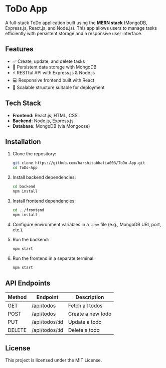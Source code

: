 
# ToDo App 

A full-stack ToDo application built using the **MERN stack** (MongoDB, Express.js, React.js, and Node.js). This app allows users to manage tasks efficiently with persistent storage and a responsive user interface.

## Features

* ✅ Create, update, and delete tasks
* 📁 Persistent data storage with MongoDB
* ⚡ RESTful API with Express.js & Node.js
* 💻 Responsive frontend built with React
* 🔐 Scalable structure suitable for deployment

## Tech Stack

* **Frontend:** React.js, HTML, CSS
* **Backend:** Node.js, Express.js
* **Database:** MongoDB (via Mongoose)

## Installation

1. Clone the repository:

   ```bash
   git clone https://github.com/harshitabhatia003/ToDo-App.git
   cd ToDo-App
   ```

2. Install backend dependencies:

   ```bash
   cd backend
   npm install
   ```

3. Install frontend dependencies:

   ```bash
   cd ../frontend
   npm install
   ```

4. Configure environment variables in a `.env` file (e.g., MongoDB URI, port, etc.).

5. Run the backend:

   ```bash
   npm start
   ```

6. Run the frontend in a separate terminal:

   ```bash
   npm start
   ```

## API Endpoints

| Method | Endpoint        | Description       |
| ------ | --------------- | ----------------- |
| GET    | /api/todos      | Fetch all todos   |
| POST   | /api/todos      | Create a new todo |
| PUT    | /api/todos/\:id | Update a todo     |
| DELETE | /api/todos/\:id | Delete a todo     |

## License

This project is licensed under the MIT License.
